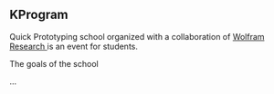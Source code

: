 ## KProgram
Quick Prototyping school organized with a collaboration of [Wolfram Research ](http://wolfram.com/) is an event for students.

The goals of the school

...